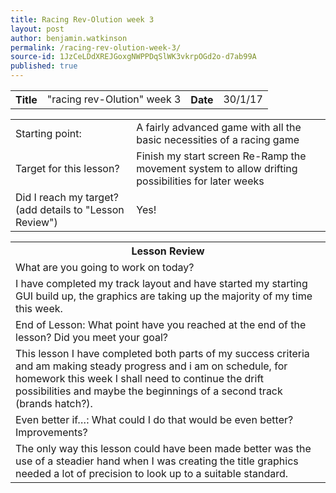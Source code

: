 ```yaml
---
title: Racing Rev-Olution week 3
layout: post
author: benjamin.watkinson
permalink: /racing-rev-olution-week-3/
source-id: 1JzCeLDdXREJGoxgNWPPDqSlWK3vkrpOGd2o-d7ab99A
published: true
---
```

	

<table>
  <tr>
    <th>Title</th>
    <td>"racing rev-Olution" week 3</td>
    <th>Date</th>
    <td>30/1/17</td>
  </tr>
</table>


<table>
  <tr>
    <td>Starting point:</td>
    <td>A fairly advanced game with all the basic necessities of a racing game</td>
  </tr>
  <tr>
    <td>Target for this lesson?</td>
    <td>Finish my start screen
Re-Ramp the movement system to allow drifting possibilities for later weeks</td>
  </tr>
  <tr>
    <td>Did I reach my target? 
(add details to "Lesson Review")</td>
    <td>Yes!</td>
  </tr>
</table>


<table>
  <tr>
    <th>Lesson Review</th>
  </tr>
  <tr>
    <td>What are you going to work on today?</td>
  </tr>
  <tr>
    <td>I have completed my track layout and have started my starting GUI build up, the graphics are taking up the majority of my time this week.</td>
  </tr>
  <tr>
    <td>End of Lesson: What point have you reached at the end of the lesson? Did you meet your goal? </td>
  </tr>
  <tr>
    <td>This lesson I have completed both parts of my success criteria and am making steady progress and i am on schedule, for homework this week I shall need to continue the drift possibilities and maybe the beginnings of a second track (brands hatch?).</td>
  </tr>
  <tr>
    <td>Even better if…: What could I do that would be even better? Improvements? </td>
  </tr>
  <tr>
    <td>The only way this lesson could have been made better was the use of a steadier hand when I was creating the title graphics needed a lot of precision to look up to a suitable standard. </td>
  </tr>
</table>


